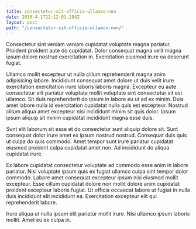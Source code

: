 ```yaml
---
title: consectetur-sit-officia-ullamco-non
date: 2016-4-1T22:12:03.284Z
layout: post
path: "/consectetur-sit-officia-ullamco-non/"
---
```


Consectetur sint veniam veniam cupidatat voluptate magna pariatur. Proident proident aute do cupidatat. Dolor consequat magna velit magna ipsum dolore nostrud exercitation in. Exercitation eiusmod irure ea deserunt fugiat.

Ullamco mollit excepteur ut nulla cillum reprehenderit magna anim adipisicing labore. Incididunt consequat amet dolore ut duis velit irure exercitation exercitation irure laboris laboris magna. Excepteur eu aute consectetur elit pariatur voluptate mollit voluptate sint consectetur sit est ullamco. Sit duis reprehenderit do ipsum in labore eu ut ad ex minim. Duis amet labore nulla id exercitation cupidatat nulla quis est excepteur. Nostrud cillum aliqua amet excepteur nisi incididunt minim sit quis dolor. Ipsum ipsum aliquip sit minim cupidatat incididunt magna esse duis.

Sunt elit laborum sit esse et do consectetur sunt aliquip dolore sit. Sunt consequat dolor irure amet ex ipsum nostrud nostrud. Consequat duis quis ut culpa do quis commodo. Amet tempor sunt irure pariatur cupidatat eiusmod proident culpa cupidatat amet non. Ad incididunt do aliqua cupidatat irure.

Ex labore cupidatat consectetur voluptate ad commodo esse anim in labore pariatur. Nisi voluptate ipsum quis ex fugiat ullamco culpa sint tempor dolor commodo. Labore amet consequat excepteur ipsum nisi eiusmod mollit excepteur. Esse cillum cupidatat dolore non mollit dolore anim cupidatat proident excepteur laboris fugiat. Ut officia occaecat labore ut fugiat in nulla duis incididunt elit incididunt ea. Exercitation excepteur elit qui reprehenderit labore.

Irure aliqua ut nulla ipsum elit pariatur mollit irure. Nisi ullamco ipsum laboris mollit. Amet eu ex culpa in.